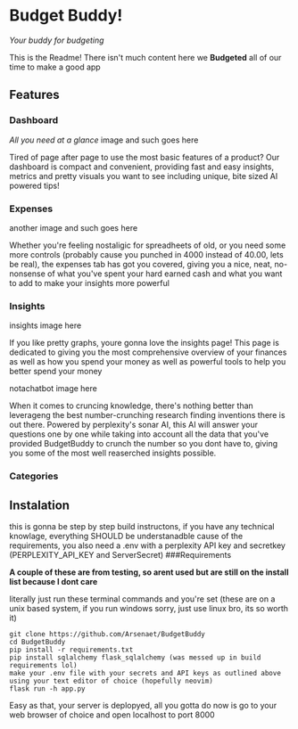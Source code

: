 # Budget Buddy!
*Your buddy for budgeting*

This is the Readme! There isn't much content here we **Budgeted** all of our time to make a good app

## Features
### Dashboard
*All you need at a glance*
image and such goes here

Tired of page after page to use the most basic features of a product? Our dashboard is compact and convenient, providing fast and easy insights, metrics and pretty visuals you want to see including unique, bite sized AI powered tips! 

### Expenses
another image and such goes here

Whether you're feeling nostaligic for spreadheets of old, or you need some more controls (probably cause you punched in 4000 instead of 40.00, lets be real), the expenses tab has got you covered, giving you a nice, neat, no-nonsense of what you've spent your hard earned cash and what you want to add to make your insights more powerful

### Insights
insights image here

If you like pretty graphs, youre gonna love the insights page! This page is dedicated to giving you the most comprehensive overview of your finances as well as how you spend your money as well as powerful tools to help you better spend your money

notachatbot image here

When it comes to cruncing knowledge, there's nothing better than leverageng the best number-crunching research finding inventions there is out there. Powered by perplexity's sonar AI, this AI will answer your questions one by one while taking into account all the data that you've provided BudgetBuddy to crunch the number so you dont have to, giving you some of the most well reaserched insights possible.

### Categories


## Instalation
this is gonna be step by step build instructons, if you have any technical knowlage, everything SHOULD be understanadble cause of the requirements, you also need a .env with a perplexity API key and secretkey (PERPLEXITY_API_KEY and ServerSecret)
###Requirements

**A couple of these are from testing, so arent used but are still on the install list because I dont care**

literally just run these terminal commands and you're set (these are on a unix based system, if you run windows sorry, just use linux bro, its so worth it)
```
git clone https://github.com/Arsenaet/BudgetBuddy
cd BudgetBuddy
pip install -r requirements.txt
pip install sqlalchemy flask_sqlalchemy (was messed up in build requirements lol)
make your .env file with your secrets and API keys as outlined above using your text editor of choice (hopefully neovim)
flask run -h app.py
```
Easy as that, your server is deplopyed, all you gotta do now is go to your web browser of choice and open localhost to port 8000 
